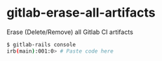 # gitlab-erase-all-artifacts
Erase (Delete/Remove) all Gitlab CI artifacts

```sh
$ gitlab-rails console
irb(main):001:0> # Paste code here
```
